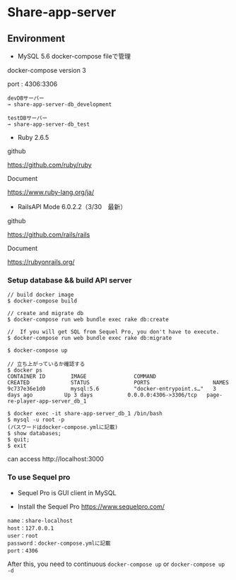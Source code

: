 # Share-app-server

## Environment

- MySQL 5.6
docker-compose fileで管理

docker-compose version 3

port : 4306:3306

```
devDBサーバー
→ share-app-server-db_development

testDBサーバー
→ share-app-server-db_test
```

- Ruby 2.6.5

github

https://github.com/ruby/ruby

Document

https://www.ruby-lang.org/ja/

- RailsAPI Mode 6.0.2.2（3/30　最新）

github

https://github.com/rails/rails

Document

https://rubyonrails.org/


### Setup database && build API server
```
// build docker image
$ docker-compose build

// create and migrate db
$ docker-compose run web bundle exec rake db:create

// 	If you will get SQL from Sequel Pro, you don't have to execute.
$ docker-compose run web bundle exec rake db:migrate

$ docker-compose up

// 立ち上がっているか確認する
$ docker ps
CONTAINER ID        IMAGE               COMMAND                  CREATED             STATUS              PORTS                    NAMES
9c737e36e1d0        mysql:5.6           "docker-entrypoint.s…"   3 days ago          Up 3 days           0.0.0.0:4306->3306/tcp   page-re-player-app-server_db_1

$ docker exec -it share-app-server_db_1 /bin/bash
$ mysql -u root -p
(パスワードはdocker-compose.ymlに記載)
$ show databases;
$ quit;
$ exit
```

can access http://localhost:3000

### To use Sequel pro

- Sequel Pro is GUI client in MySQL

- Install the Sequel Pro https://www.sequelpro.com/

```
name：share-localhost
host：127.0.0.1
user：root
password：docker-compose.ymlに記載
port：4306
```

After this, you need to continuous `docker-compose up` or `docker-compose up -d`
